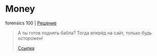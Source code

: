 # Money

forensics 100 | [Решение](WRITEUP.md)

> А ты готов поднять бабла? Тогда вперёд на сайт, только будь осторожен!
>
> [Ссылка](https://money.ctf.yummytacos.me)
